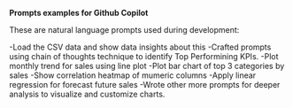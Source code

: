  **Prompts examples for Github Copilot**

 These are natural language prompts used during development:

 -Load the CSV data and show data insights about this
 -Crafted prompts using chain of thoughts technique to identify Top Performining KPIs.
 -Plot monthly trend for sales using line plot
 -Plot bar chart of top 3 categories by sales
 -Show correlation heatmap of mumeric columns
 -Apply linear regression for forecast future sales
 -Wrote other more prompts for deeper analysis to visualize and customize charts.

